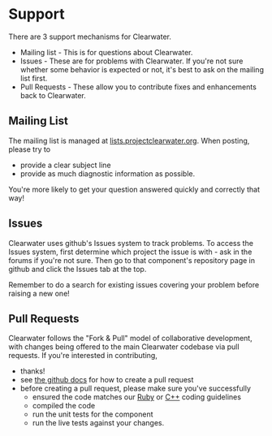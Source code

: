 # Support

There are 3 support mechanisms for Clearwater.

*   Mailing list - This is for questions about Clearwater.
*   Issues - These are for problems with Clearwater.  If you're not sure
    whether some behavior is expected or not, it's best to ask on the mailing
    list first.
*   Pull Requests - These allow you to contribute fixes and enhancements back
    to Clearwater.

## Mailing List

The mailing list is managed at
[lists.projectclearwater.org](http://lists.projectclearwater.org/listinfo/clearwater).
When posting, please try to

*   provide a clear subject line
*   provide as much diagnostic information as possible.

You're more likely to get your question answered quickly and correctly that
way!

## Issues

Clearwater uses github's Issues system to track problems.  To access the
Issues system, first determine which project the issue is with - ask in the
forums if you're not sure.  Then go to that component's repository page in
github and click the Issues tab at the top.

Remember to do a search for existing issues covering your problem before
raising a new one!

## Pull Requests

Clearwater follows the "Fork & Pull" model of collaborative development, with
changes being offered to the main Clearwater codebase via pull requests.  If
you're interested in contributing,

*   thanks!
*   see [the github docs](https://help.github.com/articles/using-pull-requests)
    for how to create a pull request
*   before creating a pull request, please make sure you've successfully
    *   ensured the code matches our [Ruby](https://github.com/Metaswitch/clearwater-docs/wiki/Clearwater-Ruby-Coding-Guidelines) or [C++](https://github.com/Metaswitch/clearwater-docs/wiki/Clearwater-CPP-Coding-Guidelines) coding guidelines
    *   compiled the code
    *   run the unit tests for the component
    *   run the live tests against your changes.

